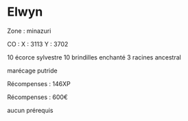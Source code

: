# Elwyn

Zone : minazuri

CO : X : 3113 Y : 3702

10 écorce sylvestre 10 brindilles enchanté 3 racines ancestral

marécage putride

Récompenses : 146XP

Récompenses :  600€

aucun prérequis

